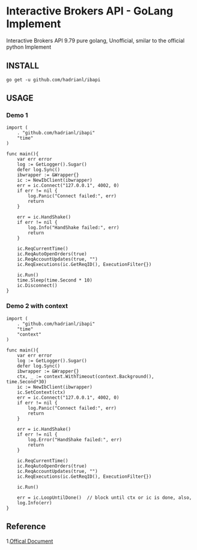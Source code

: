 # Interactive Brokers API - GoLang Implement
Interactive Brokers API 9.79
pure golang, Unofficial, smilar to the official python Implement


## INSTALL
`go get -u github.com/hadrianl/ibapi`

## USAGE
### Demo 1
```golang
import (
    . "github.com/hadrianl/ibapi"
    "time"
)

func main(){
    var err error
    log := GetLogger().Sugar()
    defer log.Sync()
    ibwrapper := &Wrapper{}
    ic := NewIbClient(ibwrapper)
    err = ic.Connect("127.0.0.1", 4002, 0)
    if err != nil {
        log.Panic("Connect failed:", err)
        return
    }

    err = ic.HandShake()
    if err != nil {
        log.Info("HandShake failed:", err)
        return
    }

    ic.ReqCurrentTime()
    ic.ReqAutoOpenOrders(true)
    ic.ReqAccountUpdates(true, "")
    ic.ReqExecutions(ic.GetReqID(), ExecutionFilter{})

    ic.Run()
    time.Sleep(time.Second * 10)
    ic.Disconnect()
}

```

### Demo 2 with context 
```golang
import (
    . "github.com/hadrianl/ibapi"
    "time"
    "context"
)

func main(){
    var err error
    log := GetLogger().Sugar()
    defer log.Sync()
    ibwrapper := &Wrapper{}
    ctx, _ := context.WithTimeout(context.Background(), time.Second*30)
    ic := NewIbClient(ibwrapper)
    ic.SetContext(ctx)
    err = ic.Connect("127.0.0.1", 4002, 0)
    if err != nil {
        log.Panic("Connect failed:", err)
        return
    }

    err = ic.HandShake()
    if err != nil {
        log.Error("HandShake failed:", err)
        return
    }

    ic.ReqCurrentTime()
    ic.ReqAutoOpenOrders(true)
    ic.ReqAccountUpdates(true, "")
    ic.ReqExecutions(ic.GetReqID(), ExecutionFilter{})

    ic.Run()
    
    err = ic.LoopUntilDone()  // block until ctx or ic is done, also, 
	log.Info(err)
}

```

## Reference 
1.[Offical Document](https://interactivebrokers.github.io/tws-api/) 